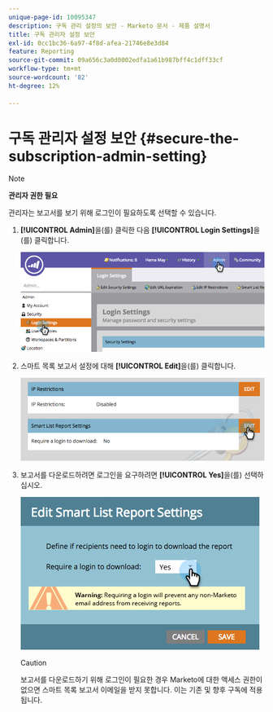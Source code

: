 ```yaml
---
unique-page-id: 10095347
description: 구독 관리 설정의 보안 - Marketo 문서 - 제품 설명서
title: 구독 관리자 설정 보안
exl-id: 0cc1bc36-6a97-4f8d-afea-21746e8e3d84
feature: Reporting
source-git-commit: 09a656c3a0d0002edfa1a61b987bff4c1dff33cf
workflow-type: tm+mt
source-wordcount: '82'
ht-degree: 12%

---
```


# 구독 관리자 설정 보안 {#secure-the-subscription-admin-setting}

>[!NOTE]
>
>**관리자 권한 필요**

관리자는 보고서를 보기 위해 로그인이 필요하도록 선택할 수 있습니다.

1. **[!UICONTROL Admin]**&#x200B;을(를) 클릭한 다음 **[!UICONTROL Login Settings]**&#x200B;을(를) 클릭합니다.

   ![](assets/image2015-4-29-12-3a46-3a14.png)

1. 스마트 목록 보고서 설정에 대해 **[!UICONTROL Edit]**&#x200B;을(를) 클릭합니다.

   ![](assets/image2015-4-29-12-3a50-3a50.png)

1. 보고서를 다운로드하려면 로그인을 요구하려면 **[!UICONTROL Yes]**&#x200B;을(를) 선택하십시오.

   ![](assets/image2015-4-29-12-3a53-3a7.png)

   >[!CAUTION]
   >
   >보고서를 다운로드하기 위해 로그인이 필요한 경우 Marketo에 대한 액세스 권한이 없으면 스마트 목록 보고서 이메일을 받지 못합니다. 이는 기존 및 향후 구독에 적용됩니다.
